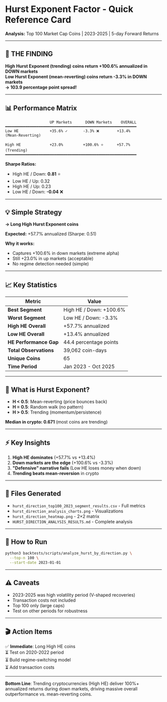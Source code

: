 # Hurst Exponent Factor - Quick Reference Card

**Analysis:** Top 100 Market Cap Coins | 2023-2025 | 5-day Forward Returns

---

## 🎯 THE FINDING

**High Hurst Exponent (trending) coins return +100.6% annualized in DOWN markets**  
**Low Hurst Exponent (mean-reverting) coins return -3.3% in DOWN markets**  
**→ 103.9 percentage point spread!**

---

## 📊 Performance Matrix

```
                    UP Markets      DOWN Markets    OVERALL
━━━━━━━━━━━━━━━━━━━━━━━━━━━━━━━━━━━━━━━━━━━━━━━━━━━━━━━━━━━
Low HE              +35.6% ✓       -3.3% ❌        +13.4%
(Mean-Reverting)    

High HE             +23.0%         +100.6% ⭐      +57.7%
(Trending)
━━━━━━━━━━━━━━━━━━━━━━━━━━━━━━━━━━━━━━━━━━━━━━━━━━━━━━━━━━━
```

**Sharpe Ratios:**
- High HE / Down: **0.81** ⭐
- Low HE / Up: 0.32
- High HE / Up: 0.23
- Low HE / Down: **-0.04** ❌

---

## 💡 Simple Strategy

**→ Long High Hurst Exponent coins**

**Expected:** +57.7% annualized (Sharpe: 0.51)

**Why it works:**
- Captures +100.6% in down markets (extreme alpha)
- Still +23.0% in up markets (acceptable)
- No regime detection needed (simple)

---

## 📈 Key Statistics

| Metric | Value |
|--------|-------|
| **Best Segment** | High HE / Down: +100.6% |
| **Worst Segment** | Low HE / Down: -3.3% |
| **High HE Overall** | +57.7% annualized |
| **Low HE Overall** | +13.4% annualized |
| **HE Performance Gap** | 44.4 percentage points |
| **Total Observations** | 39,062 coin-days |
| **Unique Coins** | 65 |
| **Time Period** | Jan 2023 - Oct 2025 |

---

## 🔑 What is Hurst Exponent?

- **H < 0.5**: Mean-reverting (price bounces back)
- **H = 0.5**: Random walk (no pattern)
- **H > 0.5**: Trending (momentum/persistence)

**Median in crypto: 0.671** (most coins are trending)

---

## ⚡ Key Insights

1. **High HE dominates** (+57.7% vs +13.4%)
2. **Down markets are the edge** (+100.6% vs -3.3%)
3. **"Defensive" narrative fails** (Low HE loses money when down)
4. **Trending beats mean-reversion** in crypto

---

## 📁 Files Generated

- `hurst_direction_top100_2023_segment_results.csv` - Full metrics
- `hurst_direction_analysis_charts.png` - Visualizations
- `hurst_direction_heatmap.png` - 2×2 matrix
- `HURST_DIRECTION_ANALYSIS_RESULTS.md` - Complete analysis

---

## 🔄 How to Run

```bash
python3 backtests/scripts/analyze_hurst_by_direction.py \
  --top-n 100 \
  --start-date 2023-01-01
```

---

## ⚠️ Caveats

- 2023-2025 was high volatility period (V-shaped recoveries)
- Transaction costs not included
- Top 100 only (large caps)
- Test on other periods for robustness

---

## 🎬 Action Items

✅ **Immediate**: Long High HE coins  
⏳ Test on 2020-2022 period  
⏳ Build regime-switching model  
⏳ Add transaction costs  

---

**Bottom Line**: Trending cryptocurrencies (High HE) deliver 100%+ annualized returns during down markets, driving massive overall outperformance vs. mean-reverting coins.
